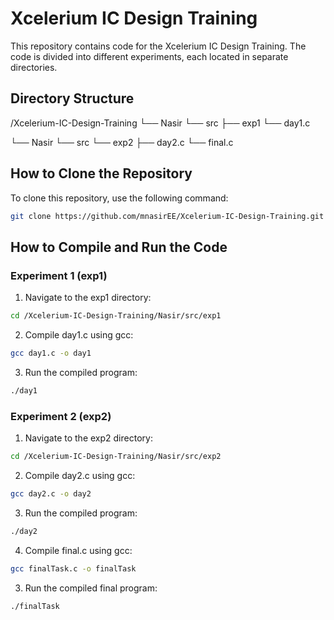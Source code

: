 # Xcelerium IC Design Training

This repository contains code for the Xcelerium IC Design Training. The code is divided into different experiments, each located in separate directories.

## Directory Structure

/Xcelerium-IC-Design-Training
└── Nasir
  └── src
     ├── exp1
        └── day1.c

└── Nasir
   └── src
     └── exp2
        ├── day2.c
        └── final.c


## How to Clone the Repository

To clone this repository, use the following command:

```bash
git clone https://github.com/mnasirEE/Xcelerium-IC-Design-Training.git
```
## How to Compile and Run the Code
### Experiment 1 (exp1)

1. Navigate to the exp1 directory:

```bash
cd /Xcelerium-IC-Design-Training/Nasir/src/exp1
```

2. Compile day1.c using gcc:

```bash
gcc day1.c -o day1
```

3. Run the compiled program:

```bash
./day1
```

### Experiment 2 (exp2)


1. Navigate to the exp2 directory:

```bash
cd /Xcelerium-IC-Design-Training/Nasir/src/exp2
```

2. Compile day2.c using gcc:

```bash
gcc day2.c -o day2
```

3. Run the compiled program:

```bash
./day2
```
4. Compile final.c using gcc:

```bash
gcc finalTask.c -o finalTask
```

3. Run the compiled final program:

```bash
./finalTask
```


